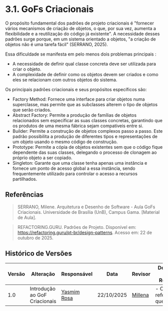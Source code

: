 # 3.1. GoFs Criacionais

O propósito fundamental dos padrões de projeto criacionais é "fornecer vários mecanismos de criação de objetos, o que, por sua vez, aumenta a flexibilidade e a reutilização do código já existente". A necessidade desses padrões surge porque, em um sistema orientado a objetos, "a criação de objetos não é uma tarefa fácil" (SERRANO, 2025).

Essa dificuldade se manifesta em pelo menos dois problemas principais :   
- A necessidade de definir qual classe concreta deve ser utilizada para criar o objeto.   
- A complexidade de definir como os objetos devem ser criados e como eles se relacionam com outros objetos do sistema. 

Os principais padrões criacionais e seus propósitos específicos são:
- Factory Method: Fornece uma interface para criar objetos numa superclasse, mas permite que as subclasses alterem o tipo de objetos que serão criados.   
- Abstract Factory: Permite a produção de famílias de objetos relacionados sem especificar as suas classes concretas, garantindo que os produtos de uma mesma fábrica sejam compatíveis entre si.   
- Builder: Permite a construção de objetos complexos passo a passo. Este padrão possibilita a produção de diferentes tipos e representações de um objeto usando o mesmo código de construção.   
- Prototype: Permite a cópia de objetos existentes sem que o código fique dependente das suas classes, delegando o processo de clonagem ao próprio objeto a ser copiado.   
- Singleton: Garante que uma classe tenha apenas uma instância e fornece um ponto de acesso global a essa instância, sendo frequentemente utilizado para controlar o acesso a recursos partilhados.

## Referências
>SERRANO, Milene. Arquitetura e Desenho de Software - Aula GoFs Criacionais. Universidade de Brasília (UnB), Campus Gama. [Material de Aula].

>REFACTORING.GURU. Padrões de Projeto. Disponível em: https://refactoring.guru/pt-br/design-patterns. Acesso em: 22 de outubro de 2025.


## Histórico de Versões
| Versão | Alteração | Responsável | Data | Revisor |  Detalhes da Revisão | Data da Revisão |
|--------|-----------|-------------|------|---------|----------------------|-----------------|
| 1.0 | Introdução ao GoF Criacionais | [Yasmim Rosa](https://github.com/yaskisoba) | 22/10/2025 | [Millena](https://github.com/MillenaQueiroz) | - Corrigir referências quebradas | 22/10/25 |
